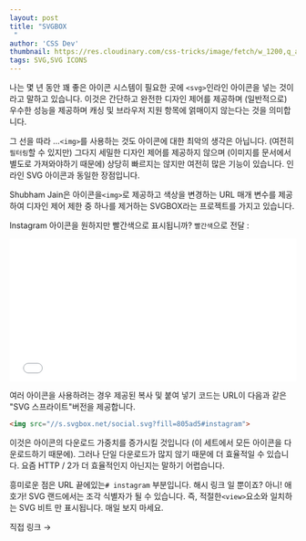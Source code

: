 ```yaml
---
layout: post
title: "SVGBOX
 "
author: 'CSS Dev'
thumbnail: https://res.cloudinary.com/css-tricks/image/fetch/w_1200,q_auto,f_auto/https://css-tricks.com/wp-content/uploads/2020/08/uisystem-icons.png
tags: SVG,SVG ICONS
---
```



나는 몇 년 동안 꽤 좋은 아이콘 시스템이 필요한 곳에 `<svg>`인라인 아이콘을 넣는 것이라고 말하고 있습니다.
 이것은 간단하고 완전한 디자인 제어를 제공하며 (일반적으로) 우수한 성능을 제공하며 캐싱 및 브라우저 지원 항목에 얽매이지 않는다는 것을 의미합니다.
 

그 선을 따라 ...`<img>`를 사용하는 것도 아이콘에 대한 최악의 생각은 아닙니다.
 (여전히 `필터링`할 수 있지만) 그다지 세밀한 디자인 제어를 제공하지 않으며 (이미지를 문서에서 별도로 가져와야하기 때문에) 상당히 빠르지는 않지만 여전히 많은 기능이 있습니다.
 인라인 SVG 아이콘과 동일한 장점입니다.
 

Shubham Jain은 아이콘을`<img>`로 제공하고 색상을 변경하는 URL 매개 변수를 제공하여 디자인 제어 제한 중 하나를 제거하는 SVGBOX라는 프로젝트를 가지고 있습니다.
 

Instagram 아이콘을 원하지만 빨간색으로 표시됩니까?
 `빨간색`으로 전달 :
 

<div class="wp-block-cp-codepen-gutenberg-embed-block cp_embed_wrapper resizable" style="height: 250px;"><iframe id="cp_embed_pobqLEb" src="//codepen.io/anon/embed/pobqLEb?height=250&amp;theme-id=1&amp;slug-hash=pobqLEb&amp;default-tab=html,result" height="250" scrolling="no" frameborder="0" allowfullscreen="" allowpaymentrequest="" name="CodePen Embed pobqLEb" title="CodePen Embed pobqLEb" class="cp_embed_iframe" style="width: 100%; overflow: hidden; height: 100%;">CodePen Embed Fallback</iframe><div class="win-size-grip" style="touch-action: none;"></div></div>

여러 아이콘을 사용하려는 경우 제공된 복사 및 붙여 넣기 코드는 URL이 다음과 같은 "SVG 스프라이트"버전을 제공합니다.
 

```html
<img src="//s.svgbox.net/social.svg?fill=805ad5#instagram">
```

이것은 아이콘의 다운로드 가중치를 증가시킬 것입니다 (이 세트에서 모든 아이콘을 다운로드하기 때문에). 그러나 단일 다운로드가 많지 않기 때문에 더 효율적일 수 있습니다.
 요즘 HTTP / 2가 더 효율적인지 아닌지는 말하기 어렵습니다.
 

흥미로운 점은 URL 끝에있는`# instagram` 부분입니다.
 해시 링크 일 뿐이죠?
 아니!
 애호가!
 SVG 랜드에서는 조각 식별자가 될 수 있습니다. 즉, 적절한`<view>`요소와 일치하는 SVG 비트 만 표시됩니다.
 매일 보지 마세요.
 

직접 링크 →
 